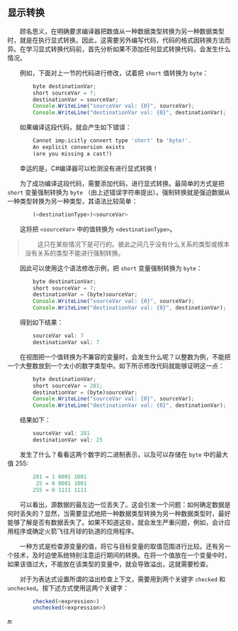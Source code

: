 ## 显示转换

&emsp;&emsp;顾名思义，在明确要求编译器把数值从一种数据类型转换为另一种数据类型时，就是在执行显式转换。因此，这需要另外编写代码，代码的格式因转换方法而异。在学习显式转换代码前，首先分析如果不添加任何显式转换代码，会发生什么情况。

&emsp;&emsp;例如，下面对上一节的代码进行修改，试着把 `short` 值转换为 `byte`：

```javascript
        byte destinationVar;
        short sourceVar = 7;
        destinationVar = sourceVar;
        Console.WriteLine("sourceVar val: {0}", sourceVar);
        Console.WriteLine("destinationVar val: {0}", destinationVar);
```

&emsp;&emsp;如果编译这段代码，就会产生如下错误：

```javascript
        Cannot imp;icitly convert type 'short' to 'byte!'.
        An explicit conversion exists
        (are you missing a cast?)
```

&emsp;&emsp;幸运的是，C#编译器可以检测没有进行显式转换！

&emsp;&emsp;为了成功编译这段代码，需要添加代码，进行显式转换。最简单的方式是把 `short` 变量强制转换为 `byte` （由上述错误字符串提出）。强制转换就是强迫数据从一种类型转换为另一种类型，其语法比较简单：

```javascript
        (<destinationType>)<sourceVar>
```
&emsp;&emsp;这将把 `<sourceVar>` 中的值转换为 `<destinationType>`。


>&emsp;&emsp;这只在某些情况下是可行的。彼此之间几乎没有什么关系的类型或根本没有关系的类型不能进行强制转换。


&emsp;&emsp;因此可以使用这个语法修改示例，把 `short` 变量强制转换为 `byte`：

```javascript
        byte destinationVar;
        short sourceVar = 7;
        destinationVar = (byte)sourceVar;
        Console.WriteLine("sourceVar val: {0}", sourceVar);                    
        Console.WriteLine("destinationVar val: {0}", destinationVar);
```

&emsp;&emsp;得到如下结果：

```javascript
        sourceVar val: 7
        destinationVar val: 7
```

&emsp;&emsp;在视图把一个值转换为不兼容的变量时，会发生什么呢？以整数为例，不能把一个大整数放到一个太小的数字类型中。如下所示修改代码就能够证明这一点：

```javascript
        byte destinationVar;
        short sourceVar = 281;
        destinationVar = (byte)sourceVar;
        Console.WriteLine("sourceVar val: {0}", sourceVar);
        Console.WriteLine("destinationVar val: {0}", destinationVar);
```

&emsp;&emsp;结果如下：

```javascript
        sourceVar val: 281
        destinationVar val: 25
```

&emsp;&emsp;发生了什么？看看这两个数字的二进制表示，以及可以存储在 `byte` 中的最大值 255:

```javascript
        281 = 1 0001 1001
         25 = 0 0001 1001
        255 = 0 1111 1111
```

&emsp;&emsp;可以看出，源数据的最左边一位丢失了。这会引发一个问题：如何确定数据是何时丢失的？显然，当需要显式地把一种数据类型转换为另一种数据类型时，最好能够了解是否有数据丢失了。如果不知道这些，就会发生严重问题，例如，会计应用程序或确定火箭飞往月球的轨道的应用程序。

&emsp;&emsp;一种方式是检查源变量的值，将它与目标变量的取值范围进行比较。还有另一个技术，及时迫使系统特别注意运行期间的转换。在将一个值放在一个变量中时，如果该值过大，不能放在该类型的变量中，就会导致溢出，这就需要检查。

&emsp;&emsp;对于为表达式设置所谓的溢出检查上下文，需要用到两个关键字 `checked` 和 `unchecked`。按下述方式使用这两个关键字：

```javascript
        checked(<expression>)
        unchecked(<expression>)
```
















🔚